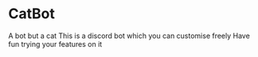 # CatBot
A bot but a cat
This is a discord bot which you can customise freely
Have fun trying your features on it
